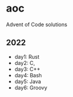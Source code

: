 # aoc
Advent of Code solutions

## 2022

* day1: Rust
* day2: C,
* day3: C++
* day4: Bash
* day5: Java
* day6: Groovy

